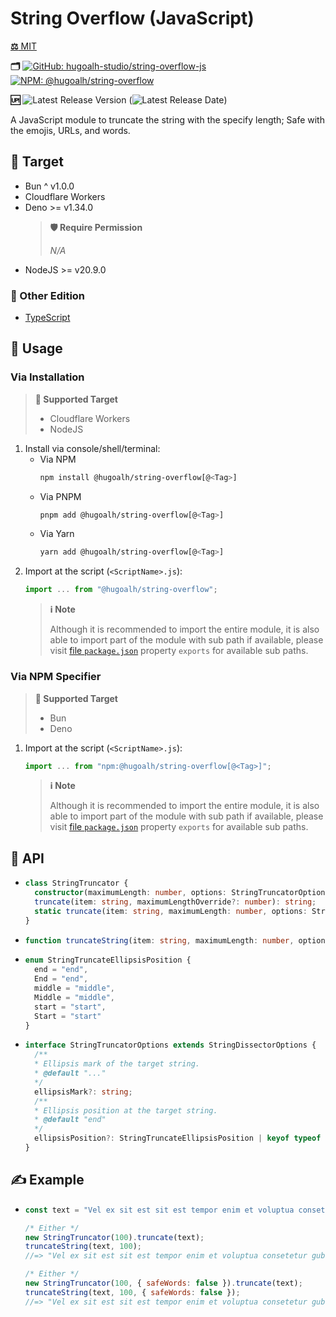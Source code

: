 # String Overflow (JavaScript)

[**⚖️** MIT](./LICENSE.md)

**🗂️**
[![GitHub: hugoalh-studio/string-overflow-js](https://img.shields.io/badge/hugoalh--studio/string--overflow--js-181717?logo=github&logoColor=ffffff&style=flat "GitHub: hugoalh-studio/string-overflow-js")](https://github.com/hugoalh-studio/string-overflow-js)
[![NPM: @hugoalh/string-overflow](https://img.shields.io/badge/@hugoalh/string--overflow-CB3837?logo=npm&logoColor=ffffff&style=flat "NPM: @hugoalh/string-overflow")](https://www.npmjs.com/package/@hugoalh/string-overflow)

**🆙** ![Latest Release Version](https://img.shields.io/github/release/hugoalh-studio/string-overflow-js?sort=semver&color=2187C0&label=&style=flat "Latest Release Version") (![Latest Release Date](https://img.shields.io/github/release-date/hugoalh-studio/string-overflow-js?color=2187C0&label=&style=flat "Latest Release Date"))

A JavaScript module to truncate the string with the specify length; Safe with the emojis, URLs, and words.

## 🎯 Target

- Bun ^ v1.0.0
- Cloudflare Workers
- Deno >= v1.34.0
  > **🛡️ Require Permission**
  >
  > *N/A*
- NodeJS >= v20.9.0

### 🔗 Other Edition

- [TypeScript](https://github.com/hugoalh-studio/string-overflow-ts)

## 🔰 Usage

### Via Installation

> **🎯 Supported Target**
>
> - Cloudflare Workers
> - NodeJS

1. Install via console/shell/terminal:
    - Via NPM
      ```sh
      npm install @hugoalh/string-overflow[@<Tag>]
      ```
    - Via PNPM
      ```sh
      pnpm add @hugoalh/string-overflow[@<Tag>]
      ```
    - Via Yarn
      ```sh
      yarn add @hugoalh/string-overflow[@<Tag>]
      ```
2. Import at the script (`<ScriptName>.js`):
    ```js
    import ... from "@hugoalh/string-overflow";
    ```
    > **ℹ️ Note**
    >
    > Although it is recommended to import the entire module, it is also able to import part of the module with sub path if available, please visit [file `package.json`](./package.json) property `exports` for available sub paths.

### Via NPM Specifier

> **🎯 Supported Target**
>
> - Bun
> - Deno

1. Import at the script (`<ScriptName>.js`):
    ```js
    import ... from "npm:@hugoalh/string-overflow[@<Tag>]";
    ```
    > **ℹ️ Note**
    >
    > Although it is recommended to import the entire module, it is also able to import part of the module with sub path if available, please visit [file `package.json`](./package.json) property `exports` for available sub paths.

## 🧩 API

- ```ts
  class StringTruncator {
    constructor(maximumLength: number, options: StringTruncatorOptions = {}): StringTruncator;
    truncate(item: string, maximumLengthOverride?: number): string;
    static truncate(item: string, maximumLength: number, options: StringTruncatorOptions = {}): string;
  }
  ```
- ```ts
  function truncateString(item: string, maximumLength: number, options: StringTruncatorOptions = {}): string;
  ```
- ```ts
  enum StringTruncateEllipsisPosition {
    end = "end",
    End = "end",
    middle = "middle",
    Middle = "middle",
    start = "start",
    Start = "start"
  }
  ```
- ```ts
  interface StringTruncatorOptions extends StringDissectorOptions {
    /**
    * Ellipsis mark of the target string.
    * @default "..."
    */
    ellipsisMark?: string;
    /**
    * Ellipsis position at the target string.
    * @default "end"
    */
    ellipsisPosition?: StringTruncateEllipsisPosition | keyof typeof StringTruncateEllipsisPosition;
  }
  ```

## ✍️ Example

- ```js
  const text = "Vel ex sit est sit est tempor enim et voluptua consetetur gubergren gubergren ut. Amet dolores sit. Duo iriure vel dolore illum diam. Ea vero diam diam tincidunt molestie elitr te sed nisl ut vulputate tincidunt accusam sit sed. Amet sea dolore rebum amet accusam labore dolor no sadipscing labore. Sit erat sit sed voluptua tempor sit ea dolor et.";

  /* Either */
  new StringTruncator(100).truncate(text);
  truncateString(text, 100);
  //=> "Vel ex sit est sit est tempor enim et voluptua consetetur gubergren gubergren ut. Amet dolores ..."

  /* Either */
  new StringTruncator(100, { safeWords: false }).truncate(text);
  truncateString(text, 100, { safeWords: false });
  //=> "Vel ex sit est sit est tempor enim et voluptua consetetur gubergren gubergren ut. Amet dolores si..."
  ```
